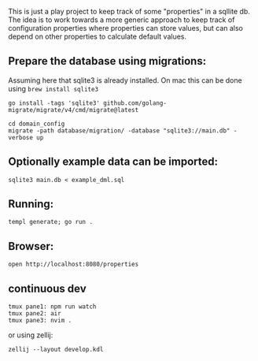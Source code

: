 This is just a play project to keep track of some "properties" in a sqllite db.
The idea is to work towards a more generic approach to keep track of configuration properties where properties can store values, but can also depend on other properties to calculate default values.

## Prepare the database using migrations:

Assuming here that sqlite3 is already installed. On mac this can be done using `brew install sqlite3`

    go install -tags 'sqlite3' github.com/golang-migrate/migrate/v4/cmd/migrate@latest

    cd domain_config
    migrate -path database/migration/ -database "sqlite3://main.db" -verbose up

## Optionally example data can be imported:

    sqlite3 main.db < example_dml.sql

## Running:

    templ generate; go run .

## Browser:

    open http://localhost:8080/properties

## continuous dev

    tmux pane1: npm run watch
    tmux pane2: air
    tmux pane3: nvim .

or using zellij:

    zellij --layout develop.kdl
